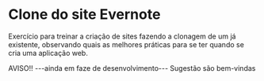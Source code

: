 # Clone do site Evernote
Exercício para treinar a criação de sites fazendo a clonagem de um já existente, observando quais as melhores práticas para se ter quando se cria uma aplicação web.

AVISO!! ---ainda em faze de desenvolvimento---
Sugestão são bem-vindas
